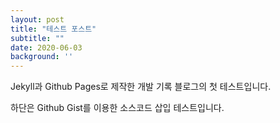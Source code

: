 ```yaml
---
layout: post
title: "테스트 포스트"
subtitle: ""
date: 2020-06-03
background: ''
---
```


<p></p>Jekyll과 Github Pages로 제작한 개발 기록 블로그의 첫 테스트입니다.

<p></p>하단은 Github Gist를 이용한 소스코드 삽입 테스트입니다.

<script src="https://gist.github.com/chaehwanlim/135cee036c6880d74b6a536008a5343c.js"></script>